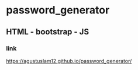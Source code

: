 # password_generator

## HTML - bootstrap - JS

### link
https://agustuslam12.github.io/password_generator/
